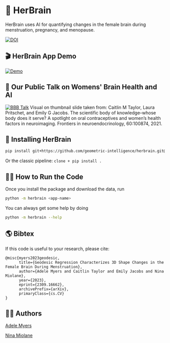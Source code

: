 # 🧠 HerBrain
HerBrain uses AI for quantifying changes in the female brain during menstruation, pregnancy, and menopause.

[![DOI](https://zenodo.org/badge/827974965.svg)](https://zenodo.org/doi/10.5281/zenodo.13356094)


## 🎬 HerBrain App Demo ##

[![Demo](/images/HerBrainDemo_thumbnail.png)](https://youtu.be/zUucJbwaaO4)

## 🎤 Our Public Talk on Womens' Brain Health and AI ##

[![BBB Talk](/images/bbb_thumbnail.png)](https://youtu.be/BsdNQUcwb1M)
Visual on thumbnail slide taken from: Caitlin M Taylor, Laura Pritschet, and Emily G Jacobs. The scientific body of knowledge–whose body does it serve? A spotlight on oral contraceptives and women’s health factors in neuroimaging. Frontiers in neuroendocrinology, 60:100874, 2021.

## 🤖 Installing HerBrain

```bash
pip install git+https://github.com/geometric-intelligence/herbrain.git@main#egg=herbrain[app]
```

Or the classic pipeline: `clone + pip install .`


## 🏃‍♀️ How to Run the Code ##

Once you install the package and download the data, run

```bash
python -m herbrain <app-name>
```

You can always get some help by doing

```bash
python -m herbrain --help
```


## 🌎 Bibtex ##
If this code is useful to your research, please cite:

```
@misc{myers2023geodesic,
      title={Geodesic Regression Characterizes 3D Shape Changes in the Female Brain During Menstruation},
      author={Adele Myers and Caitlin Taylor and Emily Jacobs and Nina Miolane},
      year={2023},
      eprint={2309.16662},
      archivePrefix={arXiv},
      primaryClass={cs.CV}
}
```

## 👩‍🔧 Authors ##
[Adele Myers](https://ahma2017.wixsite.com/adelemyers)

[Nina Miolane](https://www.ninamiolane.com/)